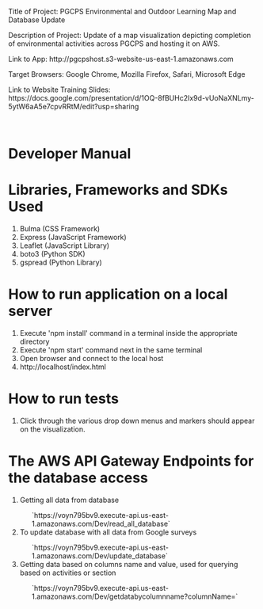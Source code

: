 <p>Title of Project: PGCPS Environmental and Outdoor Learning Map and Database Update</p>
<p>Description of Project: Update of a map visualization depicting completion of environmental activities across PGCPS and hosting it on AWS.</p>
<p>Link to App: http://pgcpshost.s3-website-us-east-1.amazonaws.com</p>
<p>Target Browsers: Google Chrome, Mozilla Firefox, Safari, Microsoft Edge</p>
<p>Link to Website Training Slides: https://docs.google.com/presentation/d/1OQ-8fBUHc2Ix9d-vUoNaXNLmy-5ytW6aA5e7cpvRRtM/edit?usp=sharing</p><br/>

# Developer Manual
<h1>Libraries, Frameworks and SDKs Used</h1>
  <ol>
    <li>Bulma (CSS Framework)</li>
    <li>Express (JavaScript Framework)</li>
    <li>Leaflet (JavaScript Library)</li>
    <li>boto3 (Python SDK) </li>
    <li>gspread (Python Library) </li>
  </ol>
<h1>How to run application on a local server </h1>
  <ol>
    <li>Execute 'npm install' command in a terminal inside the appropriate directory</li>
    <li>Execute 'npm start' command next in the same terminal</li>
    <li>Open browser and connect to the local host</li>
    <li>http://localhost/index.html</li>
  </ol>
<h1>How to run tests </h1>
  <ol>
    <li>Click through the various drop down menus and markers should appear on the visualization.</li>
  </ol>
<h1>The AWS API Gateway Endpoints for the database access </h1>  
  <ol>
    <li>Getting all data from database</li>
      <ul> `https://voyn795bv9.execute-api.us-east-1.amazonaws.com/Dev/read_all_database` </ul>
    <li>To update database with all data from Google surveys</li>
      <ul> `https://voyn795bv9.execute-api.us-east-1.amazonaws.com/Dev/update_database` </ul>
    <li>Getting data based on columns name and value, used for querying based on activities or section</li>
      <ul> `https://voyn795bv9.execute-api.us-east-1.amazonaws.com/Dev/getdatabycolumnname?columnName=<activity_name>` </ul>
  </ol>
